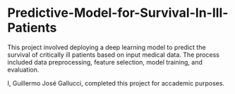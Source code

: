 # Predictive-Model-for-Survival-In-Ill-Patients

This project involved deploying a deep learning model to predict the survival of critically ill patients based on input medical data. The process included data preprocessing, feature selection, model training, and evaluation.

I, Guillermo José Gallucci, completed this project for accademic purposes.

